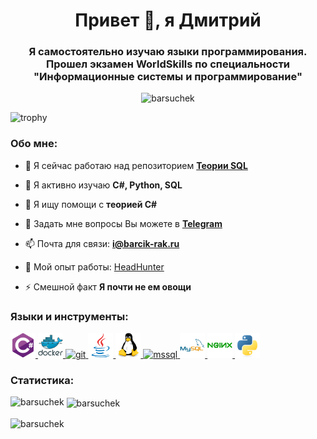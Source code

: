 <h1 align="center">Привет 👋, я Дмитрий</h1>
<h3 align="center">Я самостоятельно изучаю языки программирования. Прошел экзамен WorldSkills по специальности "Информационные системы и программирование"</h3>
<p align="center"> <img src="https://komarev.com/ghpvc/?username=barsuchek&label=%D0%9F%D1%80%D0%BE%D1%81%D0%BC%D0%BE%D1%82%D1%80%D1%8B%20%D0%BF%D1%80%D0%BE%D1%84%D0%B8%D0%BB%D1%8F:&color=651ac1&style=plastic" alt="barsuchek" /> </p>

![trophy](https://github-profile-trophy.vercel.app/?username=Barsuchek&theme=darkhub)

<h3 align="left">Обо мне:</h3>

- 🔭 Я сейчас работаю над репозиторием [**Теории SQL**](https://github.com/Barsuchek/SQL-theory)

- 🌱 Я активно изучаю **С#, Python, SQL**
- 🤝 Я ищу помощи с **теорией C#**
- 💬 Задать мне вопросы Вы можете в [**Telegram**](https://t.me/kocmu3m)
- 📫 Почта для связи: **i@barcik-rak.ru**
- 📄 Мой опыт работы: [HeadHunter](https://vlasiha50.hh.ru/resume/39e528c7ff087e363b0039ed1f4c546b687a53)
- ⚡ Смешной факт **Я почти не ем овощи**
<h3 align="left">Языки и инструменты:</h3>
<p align="left"> <a href="https://www.w3schools.com/cs/" target="_blank" rel="noreferrer"> <img src="https://raw.githubusercontent.com/devicons/devicon/master/icons/csharp/csharp-original.svg" alt="csharp" width="40" height="40"/> </a> <a href="https://www.docker.com/" target="_blank" rel="noreferrer"> <img src="https://raw.githubusercontent.com/devicons/devicon/master/icons/docker/docker-original-wordmark.svg" alt="docker" width="40" height="40"/> </a> <a href="https://git-scm.com/" target="_blank" rel="noreferrer"> <img src="https://www.vectorlogo.zone/logos/git-scm/git-scm-icon.svg" alt="git" width="40" height="40"/> </a> <a href="https://www.java.com" target="_blank" rel="noreferrer"> <img src="https://raw.githubusercontent.com/devicons/devicon/master/icons/java/java-original.svg" alt="java" width="40" height="40"/> </a> <a href="https://www.linux.org/" target="_blank" rel="noreferrer"> <img src="https://raw.githubusercontent.com/devicons/devicon/master/icons/linux/linux-original.svg" alt="linux" width="40" height="40"/> </a> <a href="https://www.microsoft.com/en-us/sql-server" target="_blank" rel="noreferrer"> <img src="https://www.svgrepo.com/show/303229/microsoft-sql-server-logo.svg" alt="mssql" width="40" height="40"/> </a> <a href="https://www.mysql.com/" target="_blank" rel="noreferrer"> <img src="https://raw.githubusercontent.com/devicons/devicon/master/icons/mysql/mysql-original-wordmark.svg" alt="mysql" width="40" height="40"/> </a> <a href="https://www.nginx.com" target="_blank" rel="noreferrer"> <img src="https://raw.githubusercontent.com/devicons/devicon/master/icons/nginx/nginx-original.svg" alt="nginx" width="40" height="40"/> </a> <a href="https://www.python.org" target="_blank" rel="noreferrer"> <img src="https://raw.githubusercontent.com/devicons/devicon/master/icons/python/python-original.svg" alt="python" width="40" height="40"/> </a> </p>

<h3 align="left">Статистика:</h3>
<p><img align="left" src="https://github-readme-stats.vercel.app/api/top-langs?username=barsuchek&show_icons=true&theme=radical&locale=en&layout=compact" alt="barsuchek" /></p>

<p>&nbsp;<img align="center" src="https://github-readme-stats.vercel.app/api?username=barsuchek&show_icons=true&theme=radical&hide_border=true&locale=ru" alt="barsuchek" /></p>
<p><img align="center" src="https://github-readme-streak-stats.herokuapp.com/?user=barsuchek&theme=dark" alt="barsuchek" /></p>
